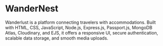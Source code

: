 # WanderNest
Wanderlust is a platform connecting travelers with accommodations. Built with HTML, CSS, JavaScript, Node.js, Express.js, Passport.js, MongoDB Atlas, Cloudinary, and EJS, it offers a responsive UI, secure authentication, scalable data storage, and smooth media uploads.
